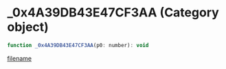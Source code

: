 # _0x4A39DB43E47CF3AA (Category object)

```js
function _0x4A39DB43E47CF3AA(p0: number): void
```

[filename](_0x4A39DB43E47CF3AA_m.md ':include')